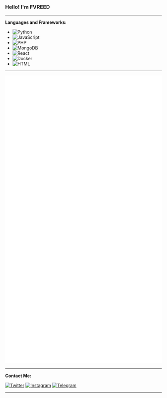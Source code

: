 ### Hello! I'm FVREED 

---

**Languages and Frameworks:**
- ![Python](https://img.shields.io/badge/-Python-333333?style=flat&logo=python)
- ![JavaScript](https://img.shields.io/badge/-JavaScript-333333?style=flat&logo=javascript)
- ![PHP](https://img.shields.io/badge/-PHP-333333?style=flat&logo=php)
- ![MongoDB](https://img.shields.io/badge/-MongoDB-333333?style=flat&logo=mongodb)
- ![React](https://img.shields.io/badge/-React-333333?style=flat&logo=react)
- ![Docker](https://img.shields.io/badge/-Docker-333333?style=flat&logo=docker)
- ![HTML](https://img.shields.io/badge/-HTML-333333?style=flat&logo=html5)

---

<a href="https://github.com/fariddadashzade"><img src="https://raw.githubusercontent.com/fariddadashzade/fariddadashzade/main/github-metrics.svg" alt="Metrics"></a>

---

**Contact Me:**

[![Twitter](https://img.shields.io/badge/Twitter-333333?style=flat&logo=twitter)](https://twitter.com/xfvreed)
[![Instagram](https://img.shields.io/badge/Instagram-333333?style=flat&logo=instagram)](https://www.instagram.com/xfvreed)
[![Telegram](https://img.shields.io/badge/Telegram-333333?style=flat&logo=telegram)](https://t.me/fvreed)

---
